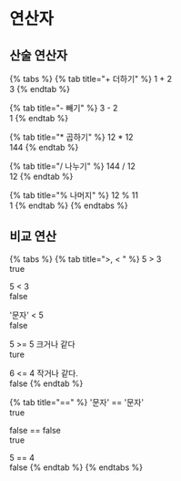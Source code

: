 # 연산자

## 산술 연산자

{% tabs %}
{% tab title="+ 더하기" %}
1 + 2  
3
{% endtab %}

{% tab title="- 빼기" %}
3 - 2  
1
{% endtab %}

{% tab title="\* 곱하기" %}
12  \* 12  
144
{% endtab %}

{% tab title="/ 나누기" %}
144 / 12  
12
{% endtab %}

{% tab title="% 나머지" %}
12 % 11  
1
{% endtab %}
{% endtabs %}

## 비교 연산

{% tabs %}
{% tab title=">, < " %}
5 &gt; 3  
true

5 &lt; 3  
false

'문자' &lt; 5  
false

5 &gt;= 5 크거나 같다  
ture

6 &lt;= 4 작거나 같다.  
false
{% endtab %}

{% tab title="==" %}
'문자' == '문자'  
true

false ==  false  
true

5 == 4  
false
{% endtab %}
{% endtabs %}

